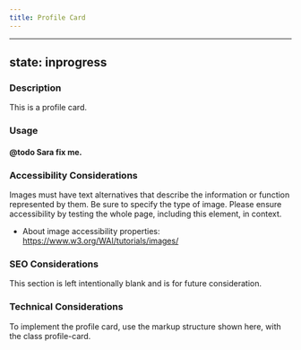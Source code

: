 ```yaml
---
title: Profile Card
---
```


---
state: inprogress
---

### Description
This is a profile card.

### Usage
#### @todo Sara fix me.

### Accessibility Considerations
Images must have text alternatives that describe the information or function represented by them. Be sure to specify the type of image. Please ensure accessibility by testing the whole page, including this element, in context.

* About image accessibility properties: https://www.w3.org/WAI/tutorials/images/

### SEO Considerations
This section is left intentionally blank and is for future consideration.

### Technical Considerations
To implement the profile card, use the markup structure shown here, with the class profile-card.
